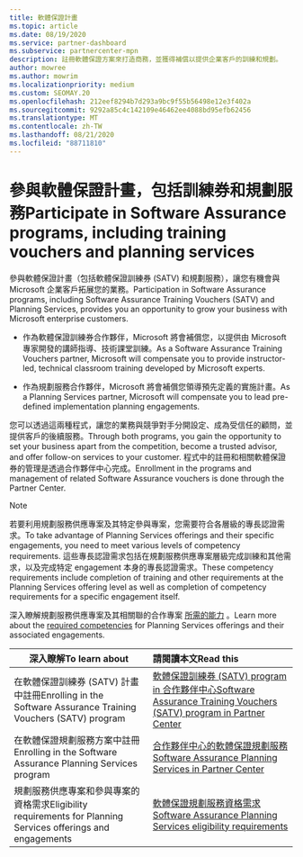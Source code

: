 ```yaml
---
title: 軟體保證計畫
ms.topic: article
ms.date: 08/19/2020
ms.service: partner-dashboard
ms.subservice: partnercenter-mpn
description: 註冊軟體保證方案來打造商務，並獲得補償以提供企業客戶的訓練和規劃。
author: mowree
ms.author: mowrim
ms.localizationpriority: medium
ms.custom: SEOMAY.20
ms.openlocfilehash: 212eef8294b7d293a9bc9f55b56498e12e3f402a
ms.sourcegitcommit: 9292a85c4c142109e46462ee4088bd95efb62456
ms.translationtype: MT
ms.contentlocale: zh-TW
ms.lasthandoff: 08/21/2020
ms.locfileid: "88711810"
---
```

# <a name="participate-in-software-assurance-programs-including-training-vouchers-and-planning-services"></a><span data-ttu-id="278b7-103">參與軟體保證計畫，包括訓練券和規劃服務</span><span class="sxs-lookup"><span data-stu-id="278b7-103">Participate in Software Assurance programs, including training vouchers and planning services</span></span>

<span data-ttu-id="278b7-104">參與軟體保證計畫（包括軟體保證訓練券 (SATV) 和規劃服務），讓您有機會與 Microsoft 企業客戶拓展您的業務。</span><span class="sxs-lookup"><span data-stu-id="278b7-104">Participation in Software Assurance programs, including Software Assurance Training Vouchers (SATV) and Planning Services, provides you an opportunity to grow your business with Microsoft enterprise customers.</span></span> 

- <span data-ttu-id="278b7-105">作為軟體保證訓練券合作夥伴，Microsoft 將會補償您，以提供由 Microsoft 專家開發的講師指導、技術課堂訓練。</span><span class="sxs-lookup"><span data-stu-id="278b7-105">As a Software Assurance Training Vouchers partner, Microsoft will compensate you to provide instructor-led, technical classroom training developed by Microsoft experts.</span></span> 

- <span data-ttu-id="278b7-106">作為規劃服務合作夥伴，Microsoft 將會補償您領導預先定義的實施計畫。</span><span class="sxs-lookup"><span data-stu-id="278b7-106">As a Planning Services partner, Microsoft will compensate you to lead pre-defined implementation planning engagements.</span></span> 

<span data-ttu-id="278b7-107">您可以透過這兩種程式，讓您的業務與競爭對手分開設定、成為受信任的顧問，並提供客戶的後續服務。</span><span class="sxs-lookup"><span data-stu-id="278b7-107">Through both programs, you gain the opportunity to set your business apart from the competition, become a trusted advisor, and offer follow-on services to your customer.</span></span> <span data-ttu-id="278b7-108">程式中的註冊和相關軟體保證券的管理是透過合作夥伴中心完成。</span><span class="sxs-lookup"><span data-stu-id="278b7-108">Enrollment in the programs and management of related Software Assurance vouchers is done through the Partner Center.</span></span>

> [!NOTE]
> <span data-ttu-id="278b7-109">若要利用規劃服務供應專案及其特定參與專案，您需要符合各層級的專長認證需求。</span><span class="sxs-lookup"><span data-stu-id="278b7-109">To take advantage of Planning Services offerings and their specific engagements, you need to meet various levels of competency requirements.</span></span> <span data-ttu-id="278b7-110">這些專長認證需求包括在規劃服務供應專案層級完成訓練和其他需求，以及完成特定 engagement 本身的專長認證需求。</span><span class="sxs-lookup"><span data-stu-id="278b7-110">These competency requirements include completion of training and other requirements at the Planning Services offering level as well as completion of competency requirements for a specific engagement itself.</span></span>  
>
> <span data-ttu-id="278b7-111">深入瞭解規劃服務供應專案及其相關聯的合作專案 [所需的能力](software-assurance-dps-requirements.md) 。</span><span class="sxs-lookup"><span data-stu-id="278b7-111">Learn more about the [required competencies](software-assurance-dps-requirements.md) for Planning Services offerings and their associated engagements.</span></span>


|<span data-ttu-id="278b7-112">**深入瞭解**</span><span class="sxs-lookup"><span data-stu-id="278b7-112">**To learn about**</span></span>   |<span data-ttu-id="278b7-113">**請閱讀本文**</span><span class="sxs-lookup"><span data-stu-id="278b7-113">**Read this**</span></span>   |
|--------------------------|:------------------|
|<span data-ttu-id="278b7-114">在軟體保證訓練券 (SATV) 計畫中註冊</span><span class="sxs-lookup"><span data-stu-id="278b7-114">Enrolling in the Software Assurance Training Vouchers (SATV) program</span></span>  | [<span data-ttu-id="278b7-115">軟體保證訓練券 (SATV) program in 合作夥伴中心</span><span class="sxs-lookup"><span data-stu-id="278b7-115">Software Assurance Training Vouchers (SATV) program in Partner Center</span></span>](software-assurance-satv.md)|
|<span data-ttu-id="278b7-116">在軟體保證規劃服務方案中註冊</span><span class="sxs-lookup"><span data-stu-id="278b7-116">Enrolling in the Software Assurance Planning Services program</span></span> | [<span data-ttu-id="278b7-117">合作夥伴中心的軟體保證規劃服務</span><span class="sxs-lookup"><span data-stu-id="278b7-117">Software Assurance Planning Services in Partner Center</span></span>](software-assurance-dps.md) |
|<span data-ttu-id="278b7-118">規劃服務供應專案和參與專案的資格需求</span><span class="sxs-lookup"><span data-stu-id="278b7-118">Eligibility requirements for Planning Services offerings and engagements</span></span>  | [<span data-ttu-id="278b7-119">軟體保證規劃服務資格需求</span><span class="sxs-lookup"><span data-stu-id="278b7-119">Software Assurance Planning Services eligibility requirements</span></span>](software-assurance-dps-requirements.md)  |